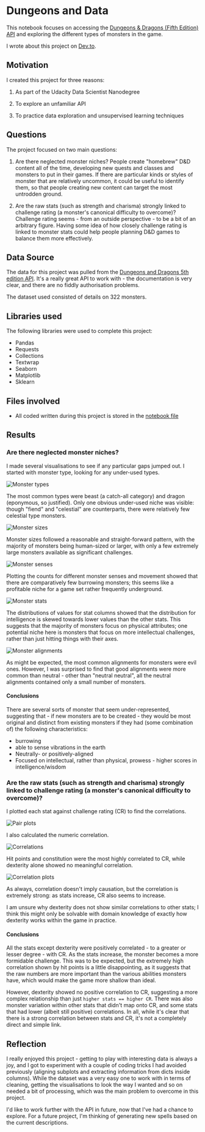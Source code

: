 # Dungeons and Data

This notebook focuses on accessing the [Dungeons & Dragons (Fifth Edition) API](https://www.dnd5eapi.co/) and exploring the different types of monsters in the game.

I wrote about this project on [Dev.to](https://dev.to/peritract/dungeons-data-2675).

## Motivation

I created this project for three reasons:

1. As part of the Udacity Data Scientist Nanodegree

2. To explore an unfamiliar API

3. To practice data exploration and unsupervised learning techniques

## Questions

The project focused on two main questions:

1. Are there neglected monster niches?
People create "homebrew" D&D content all of the time, developing new quests and classes and monsters to put in their games. If there are particular kinds or styles of monster that are relatively uncommon, it could be useful to identify them, so that people creating new content can target the most untrodden ground.

2. Are the raw stats (such as strength and charisma) strongly linked to challenge rating (a monster's canonical difficulty to overcome)?
Challenge rating seems - from an outside perspective - to be a bit of an arbitrary figure. Having some idea of how closely challenge rating is linked to monster stats could help people planning D&D games to balance them more effectively.

## Data Source

The data for this project was pulled from the [Dungeons and Dragons 5th edition API](https://www.dnd5eapi.co/). It's a really great API to work with - the documentation is very clear, and there are no fiddly authorisation problems.

The dataset used consisted of details on 322 monsters.

## Libraries used

The following libraries were used to complete this project:

- Pandas
- Requests
- Collections
- Textwrap
- Seaborn
- Matplotlib
- Sklearn

## Files involved

- All coded written during this project is stored in the [notebook file](./Dungeons%20and%20Data.ipynb)

## Results

### Are there neglected monster niches?

I made several visualisations to see if any particular gaps jumped out. I started with monster type, looking for any under-used types.

![Monster types](./images/monster_types.png)

The most common types were beast (a catch-all category) and dragon (eponymous, so justified). Only one obvious under-used niche was visible: though "fiend" and "celestial" are counterparts, there were relatively few celestial type monsters.

![Monster sizes](./images/monster_sizes.png)

Monster sizes followed a reasonable and straight-forward pattern, with the majority of monsters being human-sized or larger, with only a few extremely large monsters available as significant challenges.

![Monster senses](./images/monster_senses.png)

Plotting the counts for different monster senses and movement showed that there are comparatively few burrowing monsters; this seems like a profitable niche for a game set rather frequently underground.

![Monster stats](./images/stat_distributions.png)

The distributions of values for stat columns showed that the distribution for intelligence is skewed towards lower values than the other stats. This suggests that the majority of monsters focus on physical attributes; one potential niche here is monsters that focus on more intellectual challenges, rather than just hitting things with their axes.

![Monster alignments](./images/monster_alignments.png)

As might be expected, the most common alignments for monsters were evil ones. However, I was surprised to find that good alignments were more common than neutral - other than "neutral neutral", all the neutral alignments contained only a small number of monsters.

#### Conclusions

There are several sorts of monster that seem under-represented, suggesting that - if new monsters are to be created - they would be most original and distinct from existing monsters if they had (some combination of) the following characteristics:

- burrowing
- able to sense vibrations in the earth
- Neutrally- or positively-aligned
- Focused on intellectual, rather than physical, prowess - higher scores in intelligence/wisdom

### Are the raw stats (such as strength and charisma) strongly linked to challenge rating (a monster's canonical difficulty to overcome)?

I plotted each stat against challenge rating (CR) to find the correlations.

![Pair plots](./images/pair_plots.png)

I also calculated the numeric correlation.

![Correlations](./images/correlations.png)

Hit points and constitution were the most highly correlated to CR, while dexterity alone showed no meaningful correlation.

![Correlation plots](./images/correlation_plots.png)

As always, correlation doesn't imply causation, but the correlation is extremely strong: as stats increase, CR also seems to increase.

I am unsure why dexterity does not show similar correlations to other stats; I think this might only be solvable with domain knowledge of exactly how dexterity works within the game in practice.

#### Conclusions

All the stats except dexterity were positively correlated - to a greater or lesser degree - with CR. As the stats increase, the monster becomes a more formidable challenge. This was to be expected, but the extremely high correlation shown by hit points is a little disappointing, as it suggests that the raw numbers are more important than the various abilities monsters have, which would make the game more shallow than ideal.

However, dexterity showed no positive correlation to CR, suggesting a more complex relationship than just `higher stats == higher CR`. There was also monster variation within other stats that didn't map onto CR, and some stats that had lower (albeit still positive) correlations. In all, while it's clear that there is a strong correlation between stats and CR, it's not a completely direct and simple link.

## Reflection

I really enjoyed this project - getting to play with interesting data is always a joy, and I got to experiment with a couple of coding tricks I had avoided previously (aligning subplots and extracting information from dicts inside columns). While the dataset was a very easy one to work with in terms of cleaning, getting the visualisations to look the way I wanted and so on needed a bit of processing, which was the main problem to overcome in this project.

I'd like to work further with the API in future, now that I've had a chance to explore. For a future project, I'm thinking of generating new spells based on the current descriptions.
